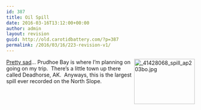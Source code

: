 ```yaml
---
id: 387
title: Oil Spill
date: 2016-03-16T13:12:00+00:00
author: admin
layout: revision
guid: http://old.carotidbattery.com/?p=387
permalink: /2016/03/16/223-revision-v1/
---
```

[<img title="oilspill" src="http://old.carotidbattery.com/wp-content/uploads/2016/03/41428068_spill_ap203bo.jpg" alt="_41428068_spill_ap203bo.jpg" width="162" height="121" align="right" border="0" />Pretty sad](http://news.bbc.co.uk/2/hi/americas/4795866.stm)&#8230; Prudhoe Bay is where I&#8217;m planning on going on my trip.  There&#8217;s a little town up there called Deadhorse, AK.  Anyways, this is the largest spill ever recorded on the North Slope.